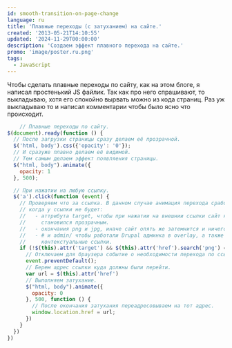 ```yaml
---
id: smooth-transition-on-page-change
language: ru
title: 'Плавные переходы (с затуханием) на сайте.'
created: '2013-05-21T14:10:55'
updated: '2024-11-29T00:00:00'
description: 'Создаем эффект плавного перехода на сайте.'
promo: 'image/poster.ru.png'
tags:
  - JavaScript
---
```


Чтобы сделать плавные переходы по сайту, как на этом блоге, я написал
простенький JS файлик. Так как про него спрашивают, то выкладываю, хотя его
спокойно вырвать можно из кода страниц. Раз уж выкладываю то и написал
комментарии чтобы было ясно что происходит.

```js
    // Плавные переходы по сайту.
$(document).ready(function () {
  // После загрузки страницы сразу делаем её прозрачной.
  $('html, body').css({'opacity': '0'});
  // И сразуже плавно делаем её видимой.
  // Тем самым делаем эффект появляения страницы.
  $("html, body").animate({
    opacity: 1
  }, 500);

  // При нажатии на любую ссылку.
  $('a').click(function (event) {
    // Проверяем что за ссылка. В данном случае анимация перехода сработает
    // когда у ссылки не будет:
    //   - аттрибута target, чтобы при нажатии на внешнии ссылки сайт не 
    //     становился прозрачным.
    //   - окончания png и jpg, иначе сайт опять же затемнится и ничего не видно.
    //   - # и admin/ чтобы работали Drupal админка в overlay, а также
    //     контекстуальные ссылки. 
    if (!$(this).attr('target') && $(this).attr('href').search('png') == -1 && $(this).attr('href').search('jpg') == -1 && $(this).attr('href') != "#" && $(this).attr('href').search('admin/') == -1) {
      // Отключаем для браузера событие о необходимости перехода по ссылке.
      event.preventDefault();
      // Берем адрес ссылки куда должны были перейти.
      var url = $(this).attr('href')
      // Выполняем затухание.
      $("html, body").animate({
        opacity: 0
      }, 500, function () {
        // После окончания затухания переадресовываем на тот адрес.
        window.location.href = url;
      })
    }
  })
})
```
